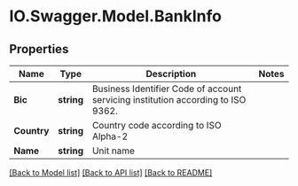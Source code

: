 # IO.Swagger.Model.BankInfo
## Properties

Name | Type | Description | Notes
------------ | ------------- | ------------- | -------------
**Bic** | **string** | Business Identifier Code of account servicing institution according to ISO 9362. | 
**Country** | **string** | Country code according to ISO Alpha-2 | 
**Name** | **string** | Unit name | 

[[Back to Model list]](../README.md#documentation-for-models) [[Back to API list]](../README.md#documentation-for-api-endpoints) [[Back to README]](../README.md)

